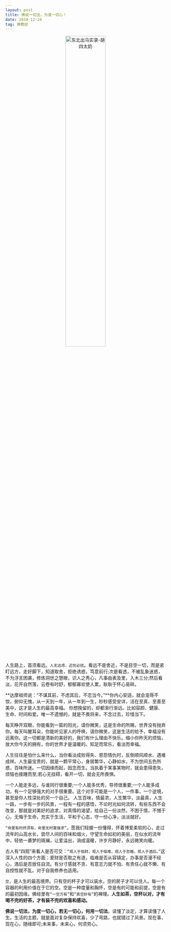 ```yaml
---
layout: post
title: 佛说一切法，为渡一切心！
date: 2018-12-24  
tag: 佛教经
--- 
```


<div align="center">
   <img alt="东北出马实录-胡四太奶" src="../../../assets/images/acitvity/1549817478507.jpg" width="50%"/><br>    
</div>

人生路上，首须看远。`人无远虑，近忧必扰`。看远不是舍近，不是目空一切，而是紧盯远方，走好脚下，知道取舍，拒绝诱惑，笃意前行;次是看透，不被乱象迷惑，不为浮言困袭，修炼洞世之慧眼，识人之秀心，凡事由表及里，入木三分;然后看淡，花开自然落，云卷有时舒，郁郁寡欢使人累，耿耿于怀心易碎。

**达摩祖师说：“不谋其前，不虑其后，不恋当今。”**你内心安适，就会宠辱不惊，俯仰无愧，从一天到一年，从一年到一生，秒秒感受安详，活在至真、至善至美中，这才是人生的最高幸福。
你想挽留的，却都渐行渐远。比如容颜、健康、生命、时间和爱。唯一不遗憾的，就是不畏将来，不念过去，珍惜当下。

每天睁开双眼，你能看到一窗的阳光，请你微笑，这是生命的所赐，世界没有抛弃你。每天叫醒耳朵，你能听见家人的呼唤，请你微笑，这是生活的给予，幸福没有远离你。这一切都是清新的美好的，我们有什么理由不快乐。缩小你昨天的烦恼，放大你今天的拥有，你的世界才是温暖的。知足而常乐，看淡而幸福。


人生往往是怕什么来什么，当你看淡成败得失、恩怨情仇时，反倒顺风顺水、遇难成祥。人生最宝贵的，就是一颗平常心，身居繁华，心静如水，不为世间五色所惑，百味所迷。一切因缘而起，因念而生。当执着于某事某物时，就会患得患失，烦恼也接踵而至;若心无挂碍，看开一切，就会无所畏惧。

一个人能走多远，与谁同行很重要;一个人能多优秀，导师很重要;一个人能多成功，有一个足够强大的对手很重要。这个对手可能是一个人，一件事，一个逆境，甚至是你人性深处的另一个自己。
人生百味，情最浓，人生繁华，淡最真，人生一路，一步有一步的风景，一程有一程的感悟，不论时光如何流转，有些东西不会改变，那就是对美好的追求，对真情的渴望，给自己一份淡然，不困于情，不憾于心，无悔于生命，充实于生活，平和于心态，守一份心净，淡淡就好。

`“命里有时终须有，命里无时莫强求”`。愿我们轻握一份懂得，怀着博爱柔软的心，走过流年的山高水长，尝尽人间的百味和烟火，守望生命如初的美丽，在似水的流年中，轻依一袭梦的斑斓，让爱溢出，淌成温暖，许岁月静好，永远微笑向暖。


古人有“四观”来看人是否可交：`“观人于临财，观人于临难，观人于忽略，观人于酒后。”`这深入人性的四个方面：爱财是否取之有道，临难是否从容镇定，办事是否漫不经心，酒后是否放任自流。有分寸感就不贪、有意志力就不怕、有责任心就不懒、有自控性就不乱。对于自我修养也适用。

`空`，是人生的最高境界。只有空的杯子才可以装水，空的房子才可以住人。每一个容器的利用价值在于它的空。空是一种度量和胸怀，空是有的可能和前提，空是有的最初因缘。佛经里有`“一空万有”`和`“真空妙有”`的禅理。**人生如茶，空杯以对，才有喝不完的好茶，才有装不完的欢喜和感动。**

**佛说一切法，为度一切心，若无一切心，何用一切法**。读懂了淡定，才算读懂了人生。生活的主题，就是面对复杂保持欢喜，少了弯路，也就错过了风景。现在事，现在心，随缘即可;未来事，未来心，何须劳心。